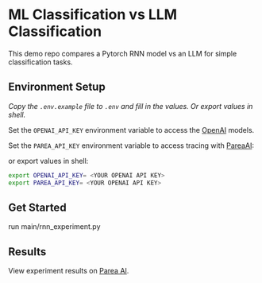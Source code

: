 # ML Classification vs LLM Classification

This demo repo compares a Pytorch RNN model vs an LLM for simple classification tasks.

## Environment Setup

_Copy the `.env.example` file to `.env` and fill in the values. Or export values in shell._

Set the `OPENAI_API_KEY` environment variable to access the [OpenAI](https://platform.openai.com) models.

Set the `PAREA_API_KEY` environment variable to access tracing
with [PareaAI](https://docs.parea.ai/integrations/langchain):

or export values in shell:

```bash
export OPENAI_API_KEY= <YOUR OPENAI API KEY>
export PAREA_API_KEY= <YOUR OPENAI API KEY>
```

## Get Started

run main/rnn_experiment.py

## Results

View experiment results on [Parea AI](https://app.parea.ai/experiments).